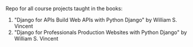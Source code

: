 Repo for all course projects taught in the books:
1. "Django for APIs Build Web APIs with Python Django" by William S. Vincent
2. "Django for Professionals Production Websites with Python Django" by William S. Vincent
